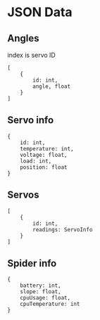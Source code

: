 # JSON Data 

## Angles
index is servo ID
```
[
    {
        id: int,
        angle, float
    }
]
```

## Servo info
```
{
    id: int,
    temperature: int,
    voltage: float,
    load: int,
    position: float
}
```

## Servos
````
[
    {
        id: int,
        readings: ServoInfo
    }
]
````

## Spider info
```
{
    battery: int,
    slope: float,
    cpuUsage: float,
    cpuTemperature: int
}
```
